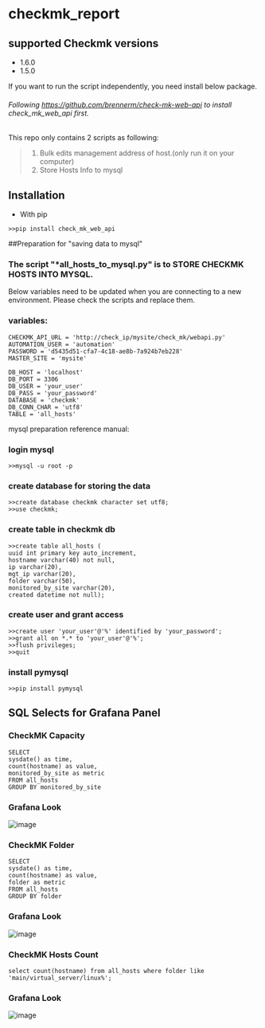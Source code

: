 # checkmk_report
## supported Checkmk versions
- 1.6.0
- 1.5.0

If you want to run the script independently, you need install below package.
###### Following https://github.com/brennerm/check-mk-web-api to install check_mk_web_api first.


This repo only contains 2 scripts as following:
> 1. Bulk edits management address of host.(only run it on your computer)
> 2. Store Hosts Info to mysql


## Installation

- With pip
```
>>pip install check_mk_web_api
```

##Preparation for "saving data to mysql"

### The script "*all_hosts_to_mysql.py" is to STORE CHECKMK HOSTS INTO MYSQL.
Below variables need to be updated when you are connecting to a new environment. Please check the scripts and replace them.

### variables:
```
CHECKMK_API_URL = 'http://check_ip/mysite/check_mk/webapi.py'
AUTOMATION_USER = 'automation'
PASSWORD = 'd5435d51-cfa7-4c18-ae8b-7a924b7eb228'
MASTER_SITE = 'mysite'

DB_HOST = 'localhost'
DB_PORT = 3306
DB_USER = 'your_user'
DB_PASS = 'your_password'
DATABASE = 'checkmk'
DB_CONN_CHAR = 'utf8'
TABLE = 'all_hosts'
```

mysql preparation reference manual:
### login mysql
```
>>mysql -u root -p
```


### create database for storing the data
```
>>create database checkmk character set utf8;
>>use checkmk;
```

### create table in checkmk db

```
>>create table all_hosts (
uuid int primary key auto_increment,
hostname varchar(40) not null,
ip varchar(20),
mgt_ip varchar(20),
folder varchar(50),
monitored_by_site varchar(20),
created datetime not null);
```


### create user and grant access
```
>>create user 'your_user'@'%' identified by 'your_password';
>>grant all on *.* to 'your_user'@'%';
>>flush privileges;
>>quit
```

### install pymysql
```
>>pip install pymysql
```

## SQL Selects for Grafana Panel

### CheckMK Capacity
```
SELECT
sysdate() as time,
count(hostname) as value,
monitored_by_site as metric
FROM all_hosts
GROUP BY monitored_by_site
```
### Grafana Look
![image](https://github.com/ryanlll3/checkmk_report/blob/master/CheckMK_Sites_Capacity.jpg)


### CheckMK Folder
```
SELECT
sysdate() as time,
count(hostname) as value,
folder as metric
FROM all_hosts
GROUP BY folder
```
### Grafana Look
![image](https://github.com/ryanlll3/checkmk_report/blob/master/Grafana_dashboard_Look.jpg)

### CheckMK Hosts Count

```
select count(hostname) from all_hosts where folder like 'main/virtual_server/linux%';
```
### Grafana Look
![image](https://github.com/ryanlll3/checkmk_report/blob/master/Hosts_Info_Grafana.jpg)
